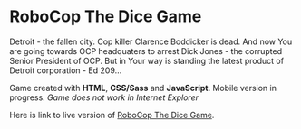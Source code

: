 # RoboCop The Dice Game

Detroit - the fallen city. Cop killer Clarence Boddicker is dead. And now You are going towards OCP headquaters to arrest Dick Jones - the corrupted Senior President of OCP. But in Your way is standing the latest product of Detroit corporation - Ed 209...

Game created with **HTML**, **CSS/Sass** and **JavaScript**.
Mobile version in progress.
*Game does not work in Internet Explorer*

Here is link to live version of [RoboCop The Dice Game](https://katgal.github.io/RoboCop-the-dice-game/).
